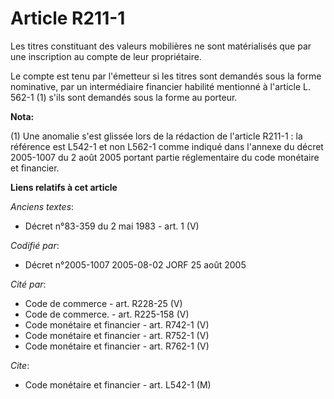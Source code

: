 # Article R211-1

Les titres constituant des valeurs mobilières ne sont matérialisés que par une inscription au compte de leur propriétaire.

Le compte est tenu par l'émetteur si les titres sont demandés sous la forme nominative, par un intermédiaire financier
habilité mentionné à l'article L. 562-1 (1) s'ils sont demandés sous la forme au porteur.

**Nota:**

(1) Une anomalie s'est glissée lors de la rédaction de l'article R211-1 : la référence est L542-1 et non L562-1 comme indiqué
dans l'annexe du décret 2005-1007 du 2 août 2005 portant partie réglementaire du code monétaire et financier.

**Liens relatifs à cet article**

_Anciens textes_:

  - Décret n°83-359 du 2 mai 1983 - art. 1 (V)

_Codifié par_:

  - Décret n°2005-1007 2005-08-02 JORF 25 août 2005

_Cité par_:

  - Code de commerce - art. R228-25 (V)
  - Code de commerce. - art. R225-158 (V)
  - Code monétaire et financier - art. R742-1 (V)
  - Code monétaire et financier - art. R752-1 (V)
  - Code monétaire et financier - art. R762-1 (V)

_Cite_:

  - Code monétaire et financier - art. L542-1 (M)
